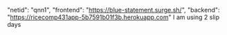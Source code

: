 "netid": "qnn1",
"frontend": "https://blue-statement.surge.sh/",
"backend": "https://ricecomp431app-5b7591b01f3b.herokuapp.com"
I am using 2 slip days
